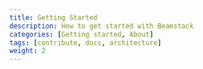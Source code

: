 ```yaml
---
title: Getting Started
description: How to get started with Beamstack
categories: [Getting started, About]
tags: [contribute, docs, architecture]
weight: 2
---
```

